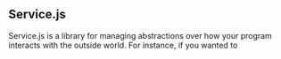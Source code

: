 Service.js
----------
Service.js is a library for managing abstractions over how your program
interacts with the outside world. For instance, if you wanted to 
